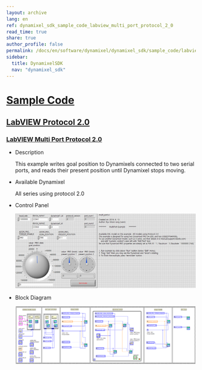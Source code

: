 ```yaml
---
layout: archive
lang: en
ref: dynamixel_sdk_sample_code_labview_multi_port_protocol_2_0
read_time: true
share: true
author_profile: false
permalink: /docs/en/software/dynamixel/dynamixel_sdk/sample_code/labview_multi_port_protocol_2_0/
sidebar:
  title: DynamixelSDK
  nav: "dynamixel_sdk"
---
```


<div style="counter-reset: h1 3"></div>
<div style="counter-reset: h2 21"></div>
<div style="counter-reset: h3 1"></div>

# [Sample Code](#sample-code)

## [LabVIEW Protocol 2.0](#labview-protocol-20)

### [LabVIEW Multi Port Protocol 2.0](#labview-multi-port-protocol-20)

- Description

  This example writes goal position to Dynamixels connected to two serial ports, and reads their present position until Dynamixel stops moving.

- Available Dynamixel

  All series using protocol 2.0

- Control Panel

  ![](/assets/images/sw/sdk/dynamixel_sdk/library_setup/labview/windows/sample_code/multi_port2/multi_port2.png)

- Block Diagram

  ![](/assets/images/sw/sdk/dynamixel_sdk/library_setup/labview/windows/sample_code/multi_port2/block_diagram.png)
